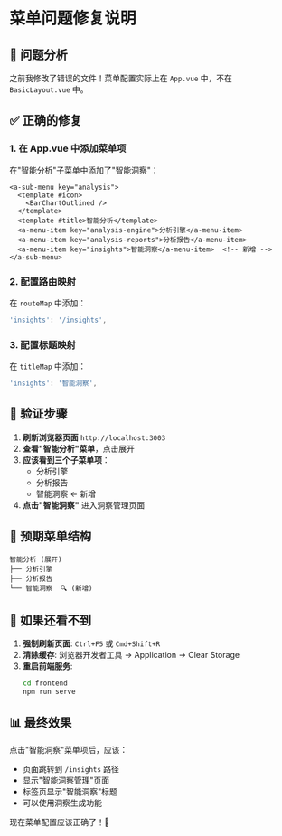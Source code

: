 # 菜单问题修复说明

## 🔧 问题分析

之前我修改了错误的文件！菜单配置实际上在 `App.vue` 中，不在 `BasicLayout.vue` 中。

## ✅ 正确的修复

### 1. 在 App.vue 中添加菜单项
在"智能分析"子菜单中添加了"智能洞察"：

```vue
<a-sub-menu key="analysis">
  <template #icon>
    <BarChartOutlined />
  </template>
  <template #title>智能分析</template>
  <a-menu-item key="analysis-engine">分析引擎</a-menu-item>
  <a-menu-item key="analysis-reports">分析报告</a-menu-item>
  <a-menu-item key="insights">智能洞察</a-menu-item>  <!-- 新增 -->
</a-sub-menu>
```

### 2. 配置路由映射
在 `routeMap` 中添加：
```javascript
'insights': '/insights',
```

### 3. 配置标题映射
在 `titleMap` 中添加：
```javascript
'insights': '智能洞察',
```

## 🎯 验证步骤

1. **刷新浏览器页面** `http://localhost:3003`
2. **查看"智能分析"菜单**，点击展开
3. **应该看到三个子菜单项**：
   - 分析引擎
   - 分析报告
   - 智能洞察 ← 新增
4. **点击"智能洞察"** 进入洞察管理页面

## 📱 预期菜单结构

```
智能分析 (展开)
├── 分析引擎
├── 分析报告
└── 智能洞察  🔍 (新增)
```

## 🚨 如果还看不到

1. **强制刷新页面**: `Ctrl+F5` 或 `Cmd+Shift+R`
2. **清除缓存**: 浏览器开发者工具 → Application → Clear Storage
3. **重启前端服务**: 
   ```bash
   cd frontend
   npm run serve
   ```

## 📊 最终效果

点击"智能洞察"菜单项后，应该：
- 页面跳转到 `/insights` 路径
- 显示"智能洞察管理"页面
- 标签页显示"智能洞察"标题
- 可以使用洞察生成功能

现在菜单配置应该正确了！🎉 